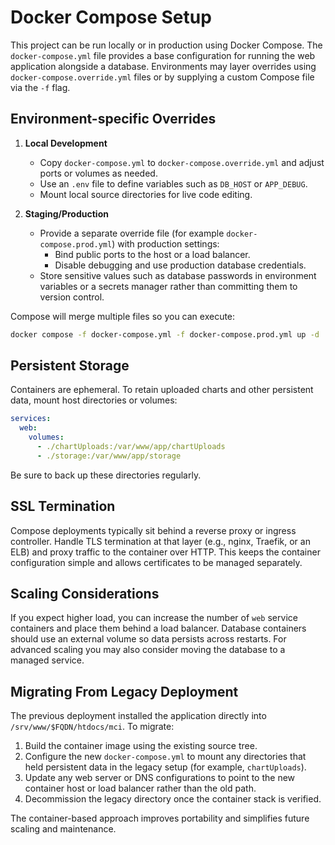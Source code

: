 # Docker Compose Setup

This project can be run locally or in production using Docker Compose. The
`docker-compose.yml` file provides a base configuration for running the web
application alongside a database. Environments may layer overrides using
`docker-compose.override.yml` files or by supplying a custom Compose file via the
`-f` flag.

## Environment-specific Overrides

1. **Local Development**
   - Copy `docker-compose.yml` to `docker-compose.override.yml` and adjust ports
     or volumes as needed.
   - Use an `.env` file to define variables such as `DB_HOST` or `APP_DEBUG`.
   - Mount local source directories for live code editing.

2. **Staging/Production**
   - Provide a separate override file (for example
     `docker-compose.prod.yml`) with production settings:
       - Bind public ports to the host or a load balancer.
       - Disable debugging and use production database credentials.
   - Store sensitive values such as database passwords in environment variables
     or a secrets manager rather than committing them to version control.

Compose will merge multiple files so you can execute:

```bash
docker compose -f docker-compose.yml -f docker-compose.prod.yml up -d
```

## Persistent Storage

Containers are ephemeral. To retain uploaded charts and other persistent data,
mount host directories or volumes:

```yaml
services:
  web:
    volumes:
      - ./chartUploads:/var/www/app/chartUploads
      - ./storage:/var/www/app/storage
```

Be sure to back up these directories regularly.

## SSL Termination

Compose deployments typically sit behind a reverse proxy or ingress controller.
Handle TLS termination at that layer (e.g., nginx, Traefik, or an ELB) and proxy
traffic to the container over HTTP. This keeps the container configuration
simple and allows certificates to be managed separately.

## Scaling Considerations

If you expect higher load, you can increase the number of `web` service
containers and place them behind a load balancer. Database containers should use
an external volume so data persists across restarts. For advanced scaling you
may also consider moving the database to a managed service.

## Migrating From Legacy Deployment

The previous deployment installed the application directly into
`/srv/www/$FQDN/htdocs/mci`. To migrate:

1. Build the container image using the existing source tree.
2. Configure the new `docker-compose.yml` to mount any directories that held
   persistent data in the legacy setup (for example, `chartUploads`).
3. Update any web server or DNS configurations to point to the new container
   host or load balancer rather than the old path.
4. Decommission the legacy directory once the container stack is verified.

The container-based approach improves portability and simplifies future scaling
and maintenance.

